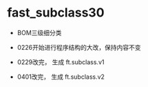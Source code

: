 # fast_subclass30

- BOM三级细分类

- 0226开始进行程序结构的大改，保持内容不变
- 0229改完， 生成 ft.subclass.v1
- 0401改完， 生成 ft.subclass.v2
